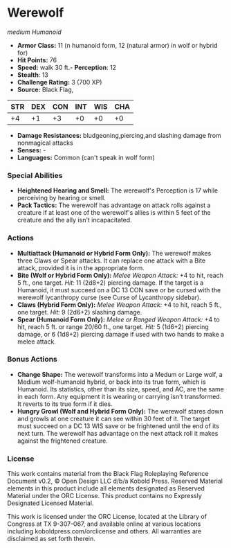 # Werewolf

*medium* *Humanoid*

- **Armor Class:** 11 (n humanoid form, 12 (natural armor) in wolf or hybrid for)
- **Hit Points:** 76 
- **Speed:** walk 30 ft.- **Perception**: 12
- **Stealth**: 13
- **Challenge Rating:** 3 (700 XP)
- **Source:** Black Flag,

| STR | DEX | CON | INT | WIS | CHA |
| --- | --- | --- | --- | --- | --- |
| +4 | +1 | +3 | +0 | +0 | +0 |

- **Damage Resistances:** bludgeoning,piercing,and slashing damage from nonmagical attacks
- **Senses:** -
- **Languages:** Common (can't speak in wolf form)

### Special Abilities

- **Heightened Hearing and Smell:** The werewolf's Perception is 17 while perceiving by hearing or smell.
- **Pack Tactics:** The werewolf has advantage on attack rolls against a creature if at least one of the werewolf's allies is within 5 feet of the creature and the ally isn't incapacitated.

### Actions

- **Multiattack (Humanoid or Hybrid Form Only):** The werewolf makes three Claws or Spear attacks. It can replace one attack with a Bite attack, provided it is in the appropriate form.
- **Bite (Wolf or Hybrid Form Only):** _Melee Weapon Attack:_ +4 to hit, reach 5 ft., one target. _Hit:_ 11 (2d8+2) piercing damage. If the target is a Humanoid, it must succeed on a DC 13 CON save or be cursed with the werewolf lycanthropy curse (see Curse of Lycanthropy sidebar).
- **Claws (Hybrid Form Only):** _Melee Weapon Attack:_ +4 to hit, reach 5 ft., one target. _Hit:_ 9 (2d6+2) slashing damage.
- **Spear (Humanoid Form Only):** _Melee or Ranged Weapon Attack:_ +4 to hit, reach 5 ft. or range 20/60 ft., one target. _Hit:_ 5 (1d6+2) piercing damage, or 6 (1d8+2) piercing damage if used with two hands to make a melee attack.

### Bonus Actions

- **Change Shape:** The werewolf transforms into a Medum or Large wolf, a Medium wolf-humanoid hybrid, or back into its true form, which is Humanoid. Its statistics, other than its size, speed, and AC, are the same in each form. Any equipment it is wearing or carrying isn't transformed. It reverts to its true form if it dies.
- **Hungry Growl (Wolf and Hybrid Form Only):** The werewolf stares down and growls at one creature it can see within 30 feet of it. The target must succeed on a DC 13 WIS save or be frightened until the end of its next turn. The werewolf has advantage on the next attack roll it makes against the frightened creature.


### License

This work contains material from the Black Flag Roleplaying Reference Document v0.2, © Open Design LLC d/b/a Kobold Press. Reserved Material elements in this product include all elements designated as Reserved Material under the ORC License. This product contains no Expressly Designated Licensed Material.

This work is licensed under the ORC License, located at the Library of Congress at TX 9-307-067, and available online at various locations including koboldpress.com/orclicense and others. All warranties are disclaimed as set forth therein.

